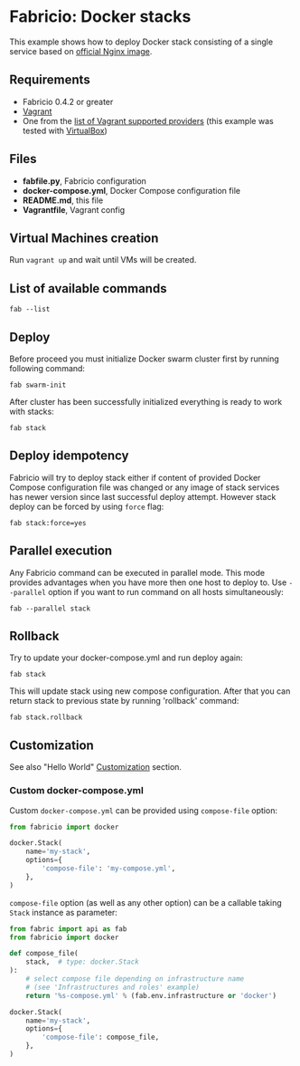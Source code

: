 # Fabricio: Docker stacks

This example shows how to deploy Docker stack consisting of a single service based on [official Nginx image](https://hub.docker.com/_/nginx/).

## Requirements
* Fabricio 0.4.2 or greater
* [Vagrant](https://www.vagrantup.com)
* One from the [list of Vagrant supported providers](https://www.vagrantup.com/docs/providers/) (this example was tested with [VirtualBox](https://www.virtualbox.org/))

## Files
* __fabfile.py__, Fabricio configuration
* __docker-compose.yml__, Docker Compose configuration file
* __README.md__, this file
* __Vagrantfile__, Vagrant config

## Virtual Machines creation

Run `vagrant up` and wait until VMs will be created.

## List of available commands

    fab --list

## Deploy

Before proceed you must initialize Docker swarm cluster first by running following command:

    fab swarm-init
    
After cluster has been successfully initialized everything is ready to work with stacks:

    fab stack
    
## Deploy idempotency

Fabricio will try to deploy stack either if content of provided Docker Compose configuration file was changed or any image of stack services has newer version since last successful deploy attempt. However stack deploy can be forced by using `force` flag:

    fab stack:force=yes
    
## Parallel execution

Any Fabricio command can be executed in parallel mode. This mode provides advantages when you have more then one host to deploy to. Use `--parallel` option if you want to run command on all hosts simultaneously:

    fab --parallel stack
    
## Rollback

Try to update your docker-compose.yml and run deploy again:

    fab stack
    
This will update stack using new compose configuration. After that you can return stack to previous state by running 'rollback' command:

    fab stack.rollback
    
## Customization

See also "Hello World" [Customization](../../hello_world/#customization) section.

### Custom docker-compose.yml

Custom `docker-compose.yml` can be provided using `compose-file` option:

```python
from fabricio import docker

docker.Stack(
    name='my-stack', 
    options={
        'compose-file': 'my-compose.yml',
    },
)
```

`compose-file` option (as well as any other option) can be a callable taking `Stack` instance as parameter:

```python
from fabric import api as fab
from fabricio import docker

def compose_file(
    stack,  # type: docker.Stack
):
    # select compose file depending on infrastructure name
    # (see 'Infrastructures and roles' example)
    return '%s-compose.yml' % (fab.env.infrastructure or 'docker')

docker.Stack(
    name='my-stack', 
    options={
        'compose-file': compose_file,
    },
)
```
